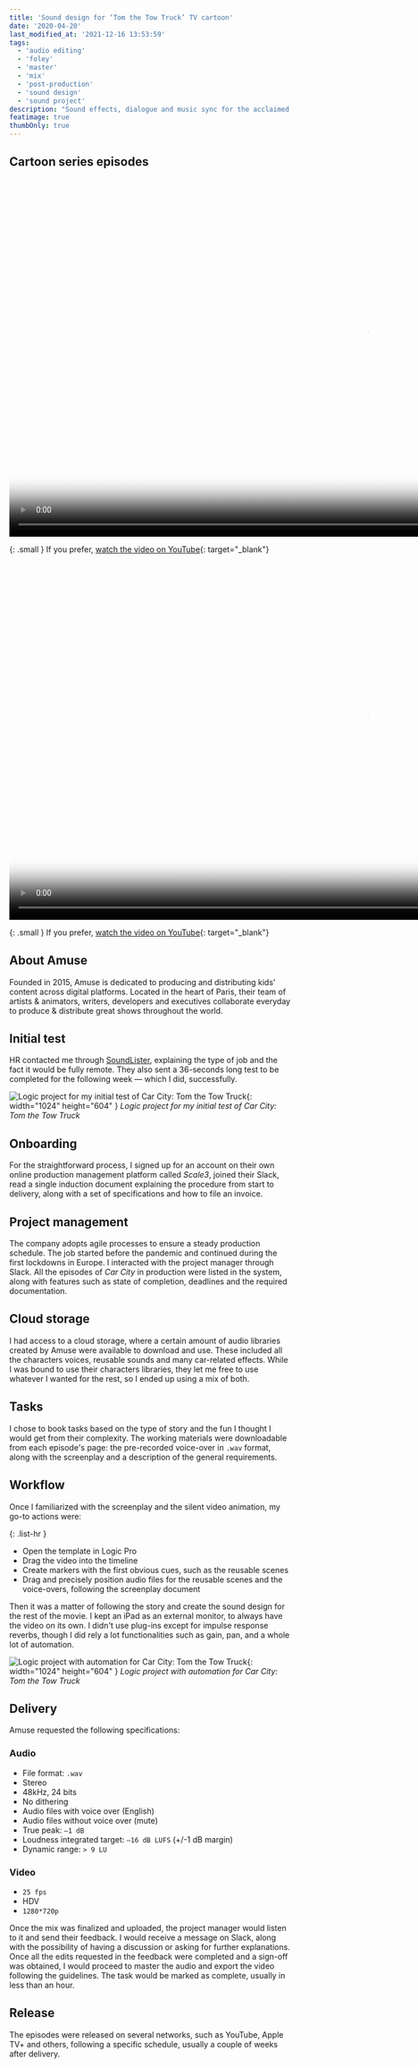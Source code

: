 ```yaml
---
title: 'Sound design for ‘Tom the Tow Truck’ TV cartoon'
date: '2020-04-20'
last_modified_at: '2021-12-16 13:53:59'
tags:
  - 'audio editing'
  - 'foley'
  - 'master'
  - 'mix'
  - 'post-production'
  - 'sound design'
  - 'sound project'
description: "Sound effects, dialogue and music sync for the acclaimed show ‘Tom the Tow Truck’, part of the Car City series by Paris-based Amuse."
featimage: true
thumbOnly: true
---
```

## Cartoon series episodes

<video controls src="{{ site.url }}/assets/videos/case-study-carcity-inventom-candy-machine.mp4"
  poster="{{ site.url }}/assets/videos/case-study-carcity-inventom-candy-machine.jpg"
  width="1280">
  Sorry, your browser doesn't support embedded videos, but you can <a href="{{ site.url }}/assets/videos/case-study-carcity-inventom-candy-machine.mp4">download it</a> and watch it with your favorite video player.
</video>

{: .small }
If you prefer, [watch the video on YouTube](https://youtu.be/LLH6DfooMLg){: target="_blank"}

<video controls src="{{ site.url }}/assets/videos/case-study-carcity-inventom-race-car.mp4"
  poster="{{ site.url }}/assets/videos/case-study-carcity-inventom-race-car.jpg"
  width="1280">
  Sorry, your browser doesn't support embedded videos, but you can <a href="{{ site.url }}/assets/videos/case-study-carcity-inventom-race-car.mp4">download it</a> and watch it with your favorite video player.
</video>

{: .small }
If you prefer, [watch the video on YouTube](https://youtu.be/h66pXVCEbqw){: target="_blank"}

## About Amuse

Founded in 2015, Amuse is dedicated to producing and distributing kids' content across digital platforms. Located in the heart of Paris, their team of artists & animators, writers, developers and executives collaborate everyday to produce & distribute great shows throughout the world.

## Initial test

HR contacted me through [SoundLister](https://soundlister.com/portfolio/simone-silvestroni/), explaining the type of job and the fact it would be fully remote. They also sent a 36-seconds long test to be completed for the following week — which I did, successfully.

![Logic project for my initial test of Car City: Tom the Tow Truck](/assets/images/carcity-test-logic.jpg){: width="1024" height="604" }
*Logic project for my initial test of Car City: Tom the Tow Truck*

## Onboarding

For the straightforward process, I signed up for an account on their own online production management platform called _Scale3_, joined their Slack, read a single induction document explaining the procedure from start to delivery, along with a set of specifications and how to file an invoice.

## Project management

The company adopts agile processes to ensure a steady production schedule. The job started before the pandemic and continued during the first lockdowns in Europe. I interacted with the project manager through Slack. All the episodes of _Car City_ in production were listed in the system, along with features such as state of completion, deadlines and the required documentation.

## Cloud storage

I had access to a cloud storage, where a certain amount of audio libraries created by Amuse were available to download and use. These included all the characters voices, reusable sounds and many car-related effects. While I was bound to use their characters libraries, they let me free to use whatever I wanted for the rest, so I ended up using a mix of both.

## Tasks

I chose to book tasks based on the type of story and the fun I thought I would get from their complexity. The working materials were downloadable from each episode's page: the pre-recorded voice-over in `.wav` format, along with the screenplay and a description of the general requirements.

## Workflow

Once I familiarized with the screenplay and the silent video animation, my go-to actions were:

{: .list-hr }
- Open the template in Logic Pro
- Drag the video into the timeline
- Create markers with the first obvious cues, such as the reusable scenes
- Drag and precisely position audio files for the reusable scenes and the voice-overs, following the screenplay document

Then it was a matter of following the story and create the sound design for the rest of the movie. I kept an iPad as an external monitor, to always have the video on its own. I didn't use plug-ins except for impulse response reverbs, though I did rely a lot functionalities such as gain, pan, and a whole lot of automation.

![Logic project with automation for Car City: Tom the Tow Truck](/assets/images/carcity-tom-logic.jpg){: width="1024" height="604" }
*Logic project with automation for Car City: Tom the Tow Truck*

## Delivery

Amuse requested the following specifications:

### Audio

- File format: `.wav`
- Stereo
- 48kHz, 24 bits
- No dithering
- Audio files with voice over (English)
- Audio files without voice over (mute)
- True peak: `–1 dB`
- Loudness integrated target: `–16 dB LUFS` (+/-1 dB margin)
- Dynamic range: `> 9 LU`

### Video

- `25 fps`
- HDV
- `1280*720p`

Once the mix was finalized and uploaded, the project manager would listen to it and send their feedback. I would receive a message on Slack, along with the possibility of having a discussion or asking for further explanations. Once all the edits requested in the feedback were completed and a sign-off was obtained, I would proceed to master the audio  and export the video following the guidelines. The task would be marked as complete, usually in less than an hour.

## Release

The episodes were released on several networks, such as YouTube, Apple TV+ and others, following a specific schedule, usually a couple of weeks after delivery.